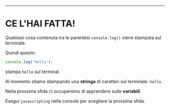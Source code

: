 ---

# CE L'HAI FATTA!

Qualsiasi cosa contenuta tra le parentesi `console.log()` viene stampata sul terminale.

Quindi questo:

```js
console.log('hello');
```

stampa `hello` sul terminal.

Al momento stiamo stampando una **stringa** di caratteri sul terminale: `hello`.

Nella prossima sfida ci occuperemo di apprendere sulle **variabili**.

Esegui `javascripting` nella console per scegliere la prossima sfida.
